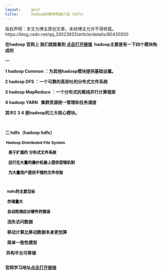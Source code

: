 ```yaml
---
layout:     post
title:      hadoop的模块构造介绍（hdfs）
---
```

<div id="article_content" class="article_content clearfix csdn-tracking-statistics" data-pid="blog" data-mod="popu_307" data-dsm="post">
								<div class="article-copyright">
					版权声明：本文为博主原创文章，未经博主允许不得转载。					https://blog.csdn.net/qq_33023933/article/details/80430500				</div>
								            <link rel="stylesheet" href="https://csdnimg.cn/release/phoenix/template/css/ck_htmledit_views-f76675cdea.css">
						<div class="htmledit_views" id="content_views">
                <p><strong>在hadoop 官网上 我们就能看到 <a href="http://http//hadoop.apache.org/" rel="nofollow">点击打开链接</a>  hadoop主要是有一下四个模块构成的</strong></p><p><strong>一 </strong></p><p><strong>1 hadoop Common ：为其他hadoop模块提供基础设置。</strong></p><p><strong>2 hadoop DFS ：一个可靠的高吞吐的分布式文件系统</strong></p><p><strong>3 hadoop MapReduce ：一个分布式的离线并行计算框架</strong></p><p><strong>4 hadoop YARN   集群资源统一管理和任务调度</strong></p><p><strong>其中2 3 4 是hadoop的三大核心模块。</strong></p><p><strong><br></strong></p><p><strong>二 hdfs（hadoop hdfs）</strong></p><p><strong> <span style="color:rgb(0,0,0);font-family:Verdana, Helvetica, sans-serif;font-size:12.8px;text-align:left;background-color:rgb(255,255,255);">Hadoop Distributed File System </span></strong></p><p><strong><span style="color:rgb(0,0,0);font-family:Verdana, Helvetica, sans-serif;font-size:12.8px;text-align:left;background-color:rgb(255,255,255);">   易于扩展的 分布式文件系统</span></strong></p><p><strong><span style="color:rgb(0,0,0);font-family:Verdana, Helvetica, sans-serif;font-size:12.8px;text-align:left;background-color:rgb(255,255,255);">   运行在大量的廉价机器上提供容错机制</span></strong></p><p><strong><span style="color:rgb(0,0,0);font-family:Verdana, Helvetica, sans-serif;font-size:12.8px;text-align:left;background-color:rgb(255,255,255);">   为大量用户提供不错的文件存取</span></strong></p><p><strong><span style="color:rgb(0,0,0);font-family:Verdana, Helvetica, sans-serif;font-size:12.8px;text-align:left;background-color:rgb(255,255,255);"><br></span></strong></p><p><strong><span style="color:rgb(0,0,0);font-family:Verdana, Helvetica, sans-serif;font-size:12.8px;text-align:left;background-color:rgb(255,255,255);">  hdfs的主要目标</span></strong></p><p><strong><span style="color:rgb(0,0,0);font-family:Verdana, Helvetica, sans-serif;font-size:12.8px;text-align:left;background-color:rgb(255,255,255);">  存储量大</span></strong></p><p><strong><span style="color:rgb(0,0,0);font-family:Verdana, Helvetica, sans-serif;font-size:12.8px;text-align:left;background-color:rgb(255,255,255);">  自动检测应对硬件的错误</span></strong></p><p><strong>  流失访问数据</strong></p><p><strong>  移动计算比移动数据本身更划算</strong></p><p><strong>  简单一致性模型</strong></p><p><strong> 异构平台可移植</strong></p><p><strong><img src="https://img-blog.csdn.net/20180524104240917?watermark/2/text/aHR0cHM6Ly9ibG9nLmNzZG4ubmV0L3FxXzMzMDIzOTMz/font/5a6L5L2T/fontsize/400/fill/I0JBQkFCMA==/dissolve/70" alt=""><br></strong></p><p><strong>官网学习地址<a href="http://http//hadoop.apache.org/docs/current/hadoop-project-dist/hadoop-hdfs/HdfsDesign.html" rel="nofollow">点击打开链接</a></strong></p>            </div>
                </div>